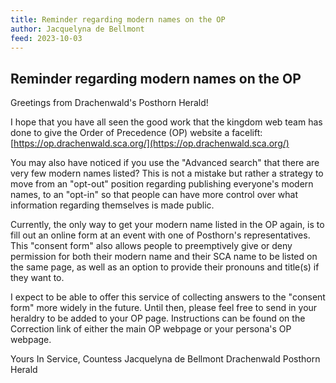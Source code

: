 ```yaml
---
title: Reminder regarding modern names on the OP
author: Jacquelyna de Bellmont
feed: 2023-10-03
---
```


## Reminder regarding modern names on the OP

Greetings from Drachenwald's Posthorn Herald!

I hope that you have all seen the good work that the kingdom web team has done to give the Order of Precedence (OP) website a facelift: [https://op.drachenwald.sca.org/](https://op.drachenwald.sca.org/)

You may also have noticed if you use the "Advanced search" that there are very few modern names listed? This is not a mistake but rather a strategy to move from an "opt-out" position regarding publishing everyone's modern names, to an "opt-in" so that people can have more control over what information regarding themselves is made public.

Currently, the only way to get your modern name listed in the OP again, is to fill out an online form at an event with one of Posthorn's representatives. This "consent form" also allows people to preemptively give or deny permission for both their modern name and their SCA name to be listed on the same page, as well as an option to provide their pronouns and title(s) if they want to.

I expect to be able to offer this service of collecting answers to the "consent form" more widely in the future. Until then, please feel free to send in your heraldry to be added to your OP page. Instructions can be found on the Correction link of either the main OP webpage or your persona's OP webpage.

Yours In Service,
Countess Jacquelyna de Bellmont
Drachenwald Posthorn Herald
